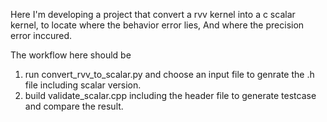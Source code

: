 Here I'm developing a project that convert a rvv kernel into a c scalar kernel, to locate where the behavior error lies, And where the precision error inccured.

The workflow here should be 
1. run convert_rvv_to_scalar.py and choose an input file to genrate the .h file including scalar version.
2. build validate_scalar.cpp including the header file to generate testcase and compare the result.
